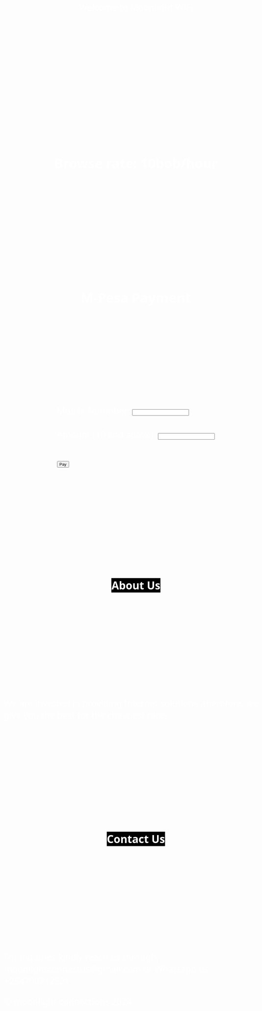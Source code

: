 
<html lang="en">
<head>
  <meta charset="UTF-8">
  <meta http-equiv="X-UA-Compatible" content="IE=edge">
  <meta name="viewport" content="width=device-width, initial-scale=1.0">
  <title>Moonlight WiFi</title>
</head>
<header>
<div class='glow'>Welcome to <span class="M">Moonlight</span> WiFi</div>
</header>
<body>
  
   <h2 class="Brate">Browse rate: 10bob/hour</h2>
    <h2 class="formtitle">M-Pesa Payment</h2>

  <main> 
    

<form id="paymentForm">
  <div class='glow'>
  <label for="phoneNumber">Mobile Nudmber:</label>
<input type="tel" id="phoneNumber" name="phoneNumber" maxlength="10" required><br><br></div>
  
  <div class="inp2">
  <div class='glow'>
  <label for="amount">Amount (10 and above):</label>
<input type="number" id="amount" name="amount" minlength="10" required><br><br></div>
  </div>
  
  <button type="submit" class="custom-btn btn-13">Pay</button>
</form>
    
  </main>
  <h2 class="bb"> About Us</h2>
  <section class="boutt">
    <p id="boutus">
      We are invested in providing Internet solutions ,therefore, we give you the best for the cheapest rates.
    </p>
  </section>
  
  <h2 class="bb"> Contact Us</h2>
  <section class="boutt">
    <p id="boutus">
      For inquiries kindly reach us through,
      moonlightconnectus@gmail.com
        or
     Whatsapp us +254790712521. 
    </p>
    <footer>
      © moonlight connections 2024
    </footer>
  </section>
  
</body>
<style>
body{
  font-family:system-ui;
  height: flex;
  margin-top:0;
  background-image: url("https://www.needpix.com/photo/675994/");
  color:white;
  display:grid;
  place-items:center;
  font-size:clamp(1rem,3vw,3rem);
  overflow: auto;
}

.glow{
  padding:clamp(1.5rem,3vw,5rem);
  border:1px solid white;
  border-radius:1rem;
  position:relative;
  display: fixed;
  margin: 30px auto;
  font-weight: bold;
  background: linear-gradient(
    to right,
    #000,
    #3aada8,
  #000
  
   
  );
  
}

:root{
  --azul:#000000;
  --violeta: #3aada8;
  --blanco: white;
  --deg:0deg;
    
}
@property --deg{
  syntax:'<angle>';
  inherits:false;
  initial-value:0deg;
}
.glow::after{
  
  content:'';
  border-radius:inherit;
  inset:-0.5rem;
  background-color:Red;
  position:absolute;
  z-index:-1;
  background:conic-gradient( from var(--deg),var(--azul),var(--violeta),var(--azul))
  animation:girar s linear infinite
}

.glow::before{
  filter:blur(40px);
  --deg:0deg;
  content:'';
  border-radius:inherit;
  inset:-1.0rem;
  background-color:Red;
  position:absolute;
  z-index:-1;
  background:conic-gradient( from var(--deg),var(--azul),var(--violeta),var(--azul))
  animation:girar 3s linear infinite
}


@keyframes girar {
  from{
    --deg:0deg;
  }
  
  to{
    --deg:360deg;
  }
}

#form stuff



form {
  padding: 50px 80px 80px;
  flex: 1;
  display: inline-block;
  margin-top: 90px;
}

#paymentForm {
  top: 80px;
}

.creator {
  text-align: center;
}

.creator span {
  color: red;
}

form :is(h2, a) {
  text-align: center;
  margin: 25px auto;
  color: #fff;
}

input:not([type="checkbox"], [type="submit"]) {
  width: 80%;
  border: 2px #000;
  border-radius: 10px;
  height: 50px;
  margin: 10px auto;
  padding-left: 60px;
  color: #fff;
  background-color: rgba(150, 150, 150, 0.5);
}

input::placeholder {
  color: #fff;
}

.inp-1 {
  width: 100%;
  position: relative;
  font-size: 1.1rem;
}
.far,
.fas {
  position: absolute;
  top: 31px;
  left: 20px;
}

.inp-2 {
  margin: 10px auto 20px;
}

.inp--checkbox {
  -webkit-appearance: none;
  -moz-appearance: none;
  appearance: none;
}

input[type="checkbox"] {
  /* Double-sized Checkboxes */
  -ms-transform: scale(1.3); /* IE */
  -moz-transform: scale(1.3); /* FF */
  -webkit-transform: scale(1.3); /* Safari and Chrome */
  -o-transform: scale(1.3); /* Opera */
  transform: scale(1.3);
  margin-right: 5px;
}

h2 {
  font-size: 25px;
  margin-top: 3rem;
  border: none;
}

label {
  font-size: 0.8rem;
}

hr {
  margin: 35px auto;
  width: 95%;
}

a {
  /* width: 100%; */
  text-align: center;
  display: block;
}

button[type="submit"] {
  display: block;
  width: 70%;
  border-radius: 50px;
  height: 50px;
  margin: 25px auto;
  border: none;
  color: #fff;
  font-weight: bold;
  background: #bbd2c5; /* fallback for old browsers */
  background: -webkit-linear-gradient(
    to right,
    #536976,
    #bbd2c5
  ); /* Chrome 10-25, Safari 5.1-6 */
  background: linear-gradient(
    to right,
    #536976,
    #bbd2c5
  ); /* W3C, IE 10+/ Edge, Firefox 16+, Chrome 26+, Opera 12+, Safari 7+ */

  border: 2px #000;
  cursor: pointer;
  transition: 500ms;
  overflow: hidden;
  z-index: 1;
}
input {
  outline: none;
  transition: 0.5s;
}
input:focus {
  box-shadow: 0 0 10px rgba(81, 203, 238, 1);
  /* padding: 3px 0px 3px 3px;
  margin: 5px 1px 3px 0px; */
  border: 1px solid rgba(81, 203, 238, 1);
}


.btn-13:after {
  position: absolute;
  content: "";
  width: 100%;
  height: 0;
  bottom: 0;
  left: 0;
  z-index: -1;
  border-radius: 5px;
  background: #8a2387; /* fallback for old browsers */
  background: -webkit-linear-gradient(
    to right,
    #f27121,
    #e94057,
    #8a2387
  ); /* Chrome 10-25, Safari 5.1-6 */
  background: linear-gradient(
    to right,
    #f27121,
    #e94057,
    #8a2387
  ); /* W3C, IE 10+/ Edge, Firefox 16+, Chrome 26+, Opera 12+, Safari 7+ */

  transition: all 0.5s ease;
}

.btn-13:hover:after {
  top: 0;
  height: 100%;
}
.btn-13:active {
  top: 2px;
}

.custom-btn {
  width: 90px;
  height: 40px;
  color: #fff;
  border-radius: 5px;
  padding: 10px 25px;
  font-weight: 900;
  font-size: 1.15rem;
  background: transparent;
  cursor: pointer;
  transition: all 0.3s ease;
  position: relative;
  display: inline-block;
  outline: none;
}
#main stuff

main {
  top: 2rem;
}
.formtitle {
text-align: center;
border-bottom: none;
}

Header {
text-align: center;
font-weight: bold;
font-size: 24px;
border-bottom: none;
bottom: 3vh;
}

.boutt {
  color: #white;
  font-weight: bold;
  margin: 18px auto;
  font-style: italic;
  background: linear-gradient(
    to right,
    #000,
    #3aada8,
    #000
  );
  background-opacity: 40%;
  text-opacity: 100%;
  padding: 1rem;
  border-radius: 25px;
}
.bb {
  color: white;
  text-align: center;
  top: 2rem;
  font-size: 35px;
  text-opacity: 70%;
  background: linear-gradient(
    to right,
    #000,
    #000,
    #000
  )
}



.M {
  color: Black;
</style>

<script>
document.getElementById("paymentForm").addEventListener("submit", function(event) {
  event.preventDefault();
  
  var phoneNumber = document.getElementById("phoneNumber").value;
  var amount = document.getElementById("amount").value;

  // Check if mobile number has 10 characters
  if (phoneNumber.length !== 10) {
    alert("Mobile number must be 10 digits long.");
    return;
  }

  // Check if amount is 10 or above
  if (amount < 10) {
    alert("Amount must be 10 or above.");
    return;
  }

  // Proceed with form submission if requirements are met
  this.submit();
});
</script>

